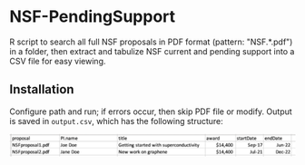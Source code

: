 # NSF-PendingSupport

R script to search all full NSF proposals in PDF format (pattern: "NSF.*.pdf") in a folder, then extract and tabulize NSF current and pending support into a CSV file for easy viewing.

## Installation

Configure path and run; if errors occur, then skip PDF file or modify. Output is saved in `output.csv`, which has the following structure:

![sample output for output.csv](outputSample.png)
